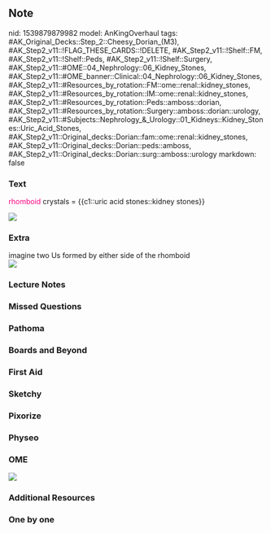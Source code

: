 ## Note
nid: 1539879879982
model: AnKingOverhaul
tags: #AK_Original_Decks::Step_2::Cheesy_Dorian_(M3), #AK_Step2_v11::!FLAG_THESE_CARDS::!DELETE, #AK_Step2_v11::!Shelf::FM, #AK_Step2_v11::!Shelf::Peds, #AK_Step2_v11::!Shelf::Surgery, #AK_Step2_v11::#OME::04_Nephrology::06_Kidney_Stones, #AK_Step2_v11::#OME_banner::Clinical::04_Nephrology::06_Kidney_Stones, #AK_Step2_v11::#Resources_by_rotation::FM::ome::renal::kidney_stones, #AK_Step2_v11::#Resources_by_rotation::IM::ome::renal::kidney_stones, #AK_Step2_v11::#Resources_by_rotation::Peds::amboss::dorian, #AK_Step2_v11::#Resources_by_rotation::Surgery::amboss::dorian::urology, #AK_Step2_v11::#Subjects::Nephrology_&_Urology::01_Kidneys::Kidney_Stones::Uric_Acid_Stones, #AK_Step2_v11::Original_decks::Dorian::fam::ome::renal::kidney_stones, #AK_Step2_v11::Original_decks::Dorian::peds::amboss, #AK_Step2_v11::Original_decks::Dorian::surg::amboss::urology
markdown: false

### Text
<font color="#FC0280">rhomboid</font> crystals = {{c1::uric acid
stones::kidney stones}}
<div><img src="paste-3135768507711489.jpg"></div>

### Extra
<div>
  imagine two Us formed by either side of the rhomboid
</div>
<div><img src="paste-3134179369811969.jpg"></div>

### Lecture Notes


### Missed Questions


### Pathoma


### Boards and Beyond


### First Aid


### Sketchy


### Pixorize


### Physeo


### OME
<div class="ome-widget">
  <a href=
  "https://onlinemeded.org/spa/nephrology/kidney-stones/acquire?ref=anki">
  <img src="_OME_AnkiFlashcards_Lesson_1.png"></a>
</div>

### Additional Resources


### One by one

